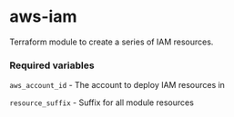 # aws-iam

Terraform module to create a series of IAM resources.

### Required variables

`aws_account_id` - The account to deploy IAM resources in

`resource_suffix` - Suffix for all module resources

